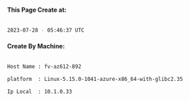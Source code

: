 
   
#### This Page Create at:

```bash

2023-07-28 - 05:46:37 UTC

```

#### Create By Machine:

```bash

Host Name : fv-az612-892

platform  : Linux-5.15.0-1041-azure-x86_64-with-glibc2.35

Ip Local  : 10.1.0.33

```

